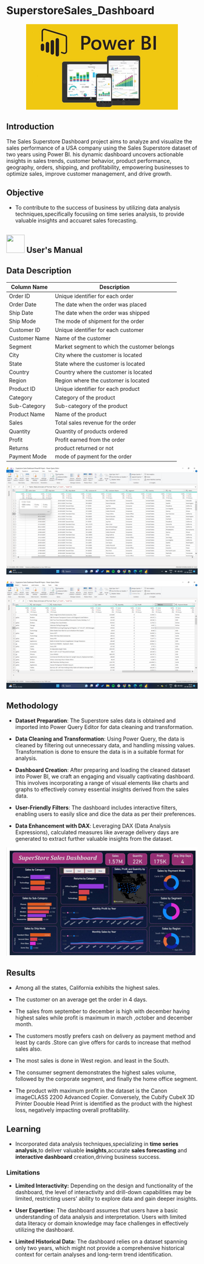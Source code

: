 # SuperstoreSales_Dashboard

<p align="center"><img src="https://github.com/AnjaliBakshi17/SuperstoreSales_Dashboard/blob/main/asset/power-BI-768x432.jpg" width="400" ></p>

## Introduction

The Sales Superstore Dashboard project aims to analyze and visualize the sales performance of a USA company  using the Sales Superstore dataset of two years using Power BI. 
his dynamic dashboard uncovers actionable insights in sales trends, customer behavior, product performance, geography, orders, shipping, and profitability, empowering businesses to optimize sales, improve customer management, and drive growth.
## Objective
- To contribute to the success of business by utilizing data analysis techniques,specifically focusiing on time series analysis, to provide valuable insights and accuaret sales forecasting.

##  <img src="https://user-images.githubusercontent.com/106439762/181935629-b3c47bd3-77fb-4431-a11c-ff8ba0942b63.gif" width="48" height="48"> **User's Manual**

## Data Description


Column Name     | Description
----------------|-------------------------------------
Order ID        | Unique identifier for each order
Order Date      | The date when the order was placed
Ship Date       | The date when the order was shipped
Ship Mode       | The mode of shipment for the order
Customer ID     | Unique identifier for each customer
Customer Name   | Name of the customer
Segment         | Market segment to which the customer belongs
City            | City where the customer is located
State           | State where the customer is located
Country         | Country where the customer is located
Region          | Region where the customer is located
Product ID      | Unique identifier for each product
Category        | Category of the product
Sub-Category    | Sub-category of the product
Product Name    | Name of the product
Sales           | Total sales revenue for the order
Quantity        | Quantity of products ordered
Profit          | Profit earned from the order
Returns         | product returned or not
Payment Mode    | mode of payment for the order


<p align="left"> <img src="https://github.com/AnjaliBakshi17/SuperstoreSales_Dashboard/blob/main/asset/dataset.png" /> </p>
<p align="left"> <img src="https://github.com/AnjaliBakshi17/SuperstoreSales_Dashboard/blob/main/asset/dataset1.png" /> </p>




## Methodology

- **Dataset Preparation**: The Superstore sales data is obtained and imported into Power Query Editor for data cleaning and transformation.

- **Data Cleaning and Transformation**: Using Power Query, the data is cleaned by filtering out unnecessary data, and handling missing values. Transformation is done  to ensure the data is in a suitable format for analysis.

- **Dashboard Creation**:  After preparing and loading the cleaned dataset into Power BI, we craft an engaging and visually captivating dashboard. This involves incorporating a range of visual elements like charts and graphs to effectively convey essential insights derived from the sales data.

- **User-Friendly Filters**: The dashboard includes interactive filters, enabling users to easily slice and dice the data as per their preferences.

- **Data Enhancement with DAX**: Leveraging DAX (Data Analysis Expressions), calculated measures like average delivery days are generated to extract further valuable insights from the dataset.

![Dash](https://github.com/AnjaliBakshi17/SuperstoreSales_Dashboard/blob/main/asset/dashboard.jpeg)



## Results

- Among all the states, California exhibits the highest sales.

- The customer on an average get the order in 4 days.

- The sales from september to december is high with december having highest sales while profit is maximum in march ,october and december month.

- The customers mostly prefers cash on delivery as payment method and least by cards .Store can give offers for cards  to increase that method sales also.

- The most sales is done in West region. and least in the South. 

- The consumer segment demonstrates the highest sales volume, followed by the corporate segment, and finally the home office segment.

- The product with maximum profit in the dataset is the Canon imageCLASS 2200 Advanced Copier. Conversely, the Cubify CubeX 3D Printer Doouble Head Print is identified as the product with the highest loss, negatively impacting overall profitability.


## Learning
- Incorporated data analysis techniques,specializing in **time series analysis**,to deliver valuable **insights**,accurate **sales forecasting** and **interactive dashboard** creation,driving business success.


### Limitations

- **Limited Interactivity:** Depending on the design and functionality of the dashboard, the level of interactivity and drill-down capabilities may be limited, restricting users' ability to explore data and gain deeper insights.

- **User Expertise:** The dashboard assumes that users have a basic understanding of data analysis and interpretation. Users with limited data literacy or domain knowledge may face challenges in effectively utilizing the dashboard.

- **Limited Historical Data:** The dashboard relies on a dataset spanning only two years, which might not provide a comprehensive historical context for certain analyses and long-term trend identification.
